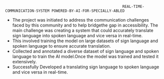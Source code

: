                                                          REAL-TIME-COMMUNICATION-SYSTEM POWERED-BY-AI-FOR-SPECIALLY-ABLED

* The project was initiated to address the communication challenges faced by this community and to help bridgethe gap in accessibility.
The main challenge was creating a system that could accurately translate sign language into spoken language and vice versa in real-time.
* This involved training the model on large datasets of sign language and spoken language to ensure accurate translation.
* Collected and annotated a diverse dataset of sign language and spoken language to train the AI model.Once the model was trained and
  tested it extensively.
* Successfully Developed a translating sign language to spoken language and vice versa in real-time.                                                        
